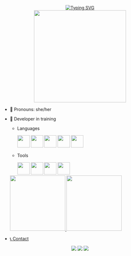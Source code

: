 <div align="center">
<a href="https://git.io/typing-svg">
<img src="https://readme-typing-svg.demolab.com?font=Nunito&weight=600&size=40&duration=4000&pause=1000&color=F736AC&center=true&vCenter=true&width=700&lines=Hello!+Welcome+to+my+Github+profile;My+name+is+Laura;I'm+18+years+old" alt="Typing SVG" />
</a>
</div>
<div align="center">
<a>
<img src="https://user-images.githubusercontent.com/74038190/219923809-b86dc415-a0c2-4a38-bc88-ad6cf06395a8.gif" width="300">
</a>
</div>


- 🌱 Pronouns: she/her
- 📕 Developer in training
  - Languages
    <div>
    <!-- html -->
    <a><img src="https://cdn.jsdelivr.net/gh/devicons/devicon/icons/html5/html5-original.svg" width="40" height="40"></a>
    <!-- css -->
    <a><img src="https://cdn.jsdelivr.net/gh/devicons/devicon/icons/css3/css3-original.svg" width="40" height="40"></a>
    <!-- c# -->
    <a><img src="https://cdn.jsdelivr.net/gh/devicons/devicon/icons/csharp/csharp-original.svg" width="40" height="40"></a>
    <!-- php -->
    <a><img src="https://cdn.jsdelivr.net/gh/devicons/devicon/icons/php/php-original.svg" width="40" height="40"></a>
    <!-- javascript -->
    <a><img src="https://cdn.jsdelivr.net/gh/devicons/devicon/icons/javascript/javascript-original.svg" width="40" height="40"></a>
      
    </div>
  - Tools
    <div>
    <!-- canva -->
    <a><img src="https://cdn.jsdelivr.net/gh/devicons/devicon/icons/canva/canva-original.svg" width="40" height="40"></a>
    <!-- figma -->
    <a><img src="https://cdn.jsdelivr.net/gh/devicons/devicon/icons/figma/figma-original.svg" width="40" height="40"></a>
    <!-- vscode -->
    <a><img src="https://cdn.jsdelivr.net/gh/devicons/devicon/icons/vscode/vscode-original.svg" width="40" height="40"></a>
    <!-- visual studio -->
    <a><img src="https://cdn.jsdelivr.net/gh/devicons/devicon/icons/visualstudio/visualstudio-plain.svg" width="40" height="40"></a>
  </div>

  <div>
    <a href="https://github.com/lxurinhx">
    <img loading="lazy" height="180em" src="https://github-readme-stats.vercel.app/api/top-langs/?username=lxurinhx&layout=compact&langs_count=7&theme=dracula"/>
    <img loading="lazy" height="180em" src="https://github-readme-stats.vercel.app/api?username=lxurinhx&show_icons=true&theme=dracula&include_all_commits=true&count_private=true"/>
  </div>

- 📞 Contact
<div align="center">
      <a href="https://www.instagram.com/lxurinhxx/" target="_blank"><img loading="lazy" src="https://img.shields.io/badge/-Instagram-%23E4405F?style=for-the-badge&logo=instagram&logoColor=white" target="_blank"></a>
      <a href="https://mail.google.com/mail/u/0/#inbox?compose=DmwnWsTHqSxJZWNfzHVpKKJgHTQxMGXCXKsVLrRSvKrRqxjnzNxXwMzgZfMhqbNFgFnjvnjMBQPq"> <img loading="lazy" src="https://img.shields.io/badge/Gmail-D14836?style=for-the-badge&logo=gmail&logoColor=white" target="_blank"></a>
      <a href="https://www.linkedin.com/in/laura-faleiro-2582b2228/" target="_blank"><img loading="lazy" src="https://img.shields.io/badge/-LinkedIn-%230077B5?style=for-the-badge&logo=linkedin&logoColor=white" target="_blank"></a>
</div>

